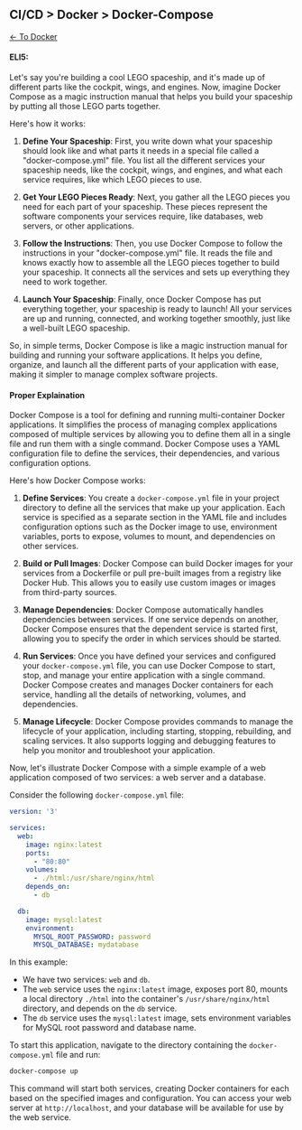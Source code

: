 ## CI/CD > Docker > Docker-Compose

[<- To Docker](./index.md)

#### ELI5:
Let's say you're building a cool LEGO spaceship, and it's made up of different parts like the cockpit, wings, and engines. Now, imagine Docker Compose as a magic instruction manual that helps you build your spaceship by putting all those LEGO parts together.

Here's how it works:

1. **Define Your Spaceship**: First, you write down what your spaceship should look like and what parts it needs in a special file called a "docker-compose.yml" file. You list all the different services your spaceship needs, like the cockpit, wings, and engines, and what each service requires, like which LEGO pieces to use.

2. **Get Your LEGO Pieces Ready**: Next, you gather all the LEGO pieces you need for each part of your spaceship. These pieces represent the software components your services require, like databases, web servers, or other applications.

3. **Follow the Instructions**: Then, you use Docker Compose to follow the instructions in your "docker-compose.yml" file. It reads the file and knows exactly how to assemble all the LEGO pieces together to build your spaceship. It connects all the services and sets up everything they need to work together.

4. **Launch Your Spaceship**: Finally, once Docker Compose has put everything together, your spaceship is ready to launch! All your services are up and running, connected, and working together smoothly, just like a well-built LEGO spaceship.

So, in simple terms, Docker Compose is like a magic instruction manual for building and running your software applications. It helps you define, organize, and launch all the different parts of your application with ease, making it simpler to manage complex software projects.

#### Proper Explaination
Docker Compose is a tool for defining and running multi-container Docker applications. It simplifies the process of managing complex applications composed of multiple services by allowing you to define them all in a single file and run them with a single command. Docker Compose uses a YAML configuration file to define the services, their dependencies, and various configuration options.

Here's how Docker Compose works:

1. **Define Services**: You create a `docker-compose.yml` file in your project directory to define all the services that make up your application. Each service is specified as a separate section in the YAML file and includes configuration options such as the Docker image to use, environment variables, ports to expose, volumes to mount, and dependencies on other services.

2. **Build or Pull Images**: Docker Compose can build Docker images for your services from a Dockerfile or pull pre-built images from a registry like Docker Hub. This allows you to easily use custom images or images from third-party sources.

3. **Manage Dependencies**: Docker Compose automatically handles dependencies between services. If one service depends on another, Docker Compose ensures that the dependent service is started first, allowing you to specify the order in which services should be started.

4. **Run Services**: Once you have defined your services and configured your `docker-compose.yml` file, you can use Docker Compose to start, stop, and manage your entire application with a single command. Docker Compose creates and manages Docker containers for each service, handling all the details of networking, volumes, and dependencies.

5. **Manage Lifecycle**: Docker Compose provides commands to manage the lifecycle of your application, including starting, stopping, rebuilding, and scaling services. It also supports logging and debugging features to help you monitor and troubleshoot your application.

Now, let's illustrate Docker Compose with a simple example of a web application composed of two services: a web server and a database.

Consider the following `docker-compose.yml` file:

```yaml
version: '3'

services:
  web:
    image: nginx:latest
    ports:
      - "80:80"
    volumes:
      - ./html:/usr/share/nginx/html
    depends_on:
      - db

  db:
    image: mysql:latest
    environment:
      MYSQL_ROOT_PASSWORD: password
      MYSQL_DATABASE: mydatabase
```

In this example:

- We have two services: `web` and `db`.
- The `web` service uses the `nginx:latest` image, exposes port 80, mounts a local directory `./html` into the container's `/usr/share/nginx/html` directory, and depends on the `db` service.
- The `db` service uses the `mysql:latest` image, sets environment variables for MySQL root password and database name.

To start this application, navigate to the directory containing the `docker-compose.yml` file and run:

```bash
docker-compose up
```

This command will start both services, creating Docker containers for each based on the specified images and configuration. You can access your web server at `http://localhost`, and your database will be available for use by the web service.